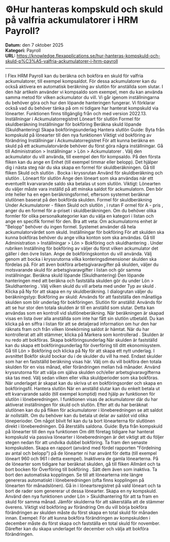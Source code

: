 # ⚙️Hur hanteras kompskuld och skuld på valfria ackumulatorer i HRM Payroll?

**Datum:** den 7 oktober 2025  
**Kategori:** Payroll  
**URL:** https://knowledge.flexapplications.se/hur-hanteras-kompskuld-och-skuld-p%C3%A5-valfria-ackumulatorer-i-hrm-payroll

---

I Flex HRM Payroll kan du beräkna och bokföra en skuld för valfria ackumulatorer, till exempel kompsaldot. För dessa ackumulatorer kan du också aktivera en automatisk beräkning av slutlön för anställda som slutar.
I den här artikeln använder vi kompsaldo som exempel, men du kan använda samma metod för vilken ackumulator du vill. Vi går igenom inställningarna du behöver göra och hur den löpande hanteringen fungerar. Vi förklarar också vad du behöver tänka på om ni tidigare har hanterat kompskuld via lönearter.
Funktionen finns tillgänglig från och med version 2022.13.
Inställningar i Ackumulatorregistret
Löneart för slutlön
Formel för skuldberäkning
Inställningar för bokföring
Beräkna skuld löpande (Skuldhantering)
Skapa bokföringsunderlag
Hantera slutlön
Guide: Byta från kompskuld på lönearter till den nya funktionen
Viktigt vid bokföring av förändring
Inställningar i Ackumulatorregistret
För att kunna beräkna en skuld på ett ackumulatorvärde behöver du först göra några inställningar.
Gå till
Administration > Inställningar > Lön > Ackumulatorer
.
Välj den ackumulator du vill använda, till exempel den för kompsaldo.
På den första fliken kan du ange en
Enhet
(till exempel timmar eller belopp). Det hjälper dig i nästa steg när du ska skapa en formel för skuldberäkningen.
Gå till fliken
Skuld och slutlön
.
Bocka i kryssrutan
Använd för skuldberäkning och slutlön
.
Löneart för slutlön
Ange den löneart som ska användas när ett eventuellt kvarvarande saldo ska betalas ut som slutlön.
Viktigt:
Lönearten du väljer måste vara inställd på att minska saldot för ackumulatorn. Den bör inte heller ha en egen beräkningsformel, eftersom systemet beräknar slutlönen baserat på den bokförda skulden.
Formel för skuldberäkning
Under
Ackumulatorer - fliken Skuld och slutlön
, i rutan F
ormel för A - pris
, anger du en formel för a-priset i skuldberäkningen. Om du behöver olika formler för olika personalkategorier kan du välja en kategori i listan och ange en specifik formel för den.
Bra att veta:
Om ackumulatorns enhet är "Belopp" behöver du ingen formel. Systemet använder då hela ackumulatorvärdet som skuld.
Inställningar för bokföring
För att skulden ska kunna bokföras behöver du ange vilka konton som ska användas.
Gå till
Administration > Inställningar > Lön > Bokföring och skuldhantering
.
Under rubriken
Inställning för bokföring av
väljer du först vilken ackumulator det gäller i den övre listan.
Ange de bokföringskonton du vill använda.
Välj genom att bocka i kryssrutorna vilka konteringsdimensioner skulden ska fördelas på.
För att även bokföra arbetsgivaravgifter på skulden, väljer du motsvarande skuld för arbetsgivaravgifter i listan och gör samma inställningar.
Beräkna skuld löpande (Skuldhantering)
Den löpande hanteringen med att beräkna och fastställa skulden gör du under
Lön > Skuldhantering
.
Välj vilken skuld du vill arbeta med under
Typ av skuld
.
Klicka på
Ny
för att skapa en ny skuldberäkning.
I dialogrutan väljer du beräkningstyp:
Bokföring av skuld:
Används för att fastställa den månatliga skulden som blir underlag för bokföringen.
Slutlön för anställd:
Används för att se hur stor den totala skulden är till en anställd som slutar. Detta kan användas som en kontroll vid slutlöneberäkning.
När beräkningen är skapad visas en lista över alla anställda som inte har fått sin slutlön utbetald.
Du kan klicka på en siffra i listan för att se detaljerad information om hur den har räknats fram och från vilken lönekörning saldot är hämtat.
När du har kontrollerat att allt stämmer, klicka på
Markera som kontrollerad
. Skulden är nu redo att bokföras.
Skapa bokföringsunderlag
När skulden är fastställd kan du skapa ett bokföringsunderlag för överföring till ditt ekonomisystem.
Gå till
Lön > Bokföring
och klicka på
Ny
för att skapa ett nytt underlag.
I avsnittet
Bokför skuld
bockar du i de skulder du vill ha med. Endast skulder som har en fastställd beräkning visas här.
Välj om du vill bokföra den
totala skulden
för en viss månad, eller
förändringen
mellan två månader.
Använd kryssrutorna för att välja om själva skulden och/eller arbetsgivaravgifterna ska tas med.
Välj sedan vilken eller vilka skuldperioder som ska bokföras.
När underlaget är skapat kan du skriva ut en bokföringsorder och skapa en bokföringsfil.
Hantera slutlön
När en anställd slutar kan du enkelt betala ut ett kvarvarande saldo (till exempel komptid) med hjälp av funktionen för slutlön i löneberedningen.
I funktionen visas de ackumulatorer där du har aktiverat inställningen för skuld och slutlön.
Efter att du har beräknat slutlönen kan du på fliken för ackumulatorer i löneberedningen se att saldot är nollställt. Om du behöver kan du betala ut delar av saldot vid olika löneperioder.
Om något blivit fel kan du ta bort lönearterna för slutlönen direkt i löneberedningen. Då återställs saldona.
Guide: Byta från kompskuld på lönearter till den nya funktionen
Om ditt företag tidigare har hanterat kompskuld via passiva lönearter i löneberedningen är det viktigt att du följer stegen nedan för att undvika dubbel bokföring.
Ta fram den senaste kompskulden.
Skapa en rapport (använd med fördel rapporten "Fördelning av antal och belopp") på de lönearter ni har använt för detta (till exempel löneart 960 och 961 i detta exempel).
Inaktivera de gamla lönearterna.
På de lönearter som tidigare har beräknat skulden, gå till fliken
Allmänt
och ta bort bocken för
Överföring till bokföring
. Sätt dem även som inaktiva.
Ta bort den automatiska kopplingen.
Se till att lönearterna inte längre genereras automatiskt i löneberedningen (ofta finns kopplingen på lönearten för månadslönen). Gå in i löneartsregistret på vald löneart och
ta bort
de rader som genererar ut dessa lönearter.
Skapa en ny kompskuld.
Använd den nya funktionen under
Lön > Skuldhantering
för att ta fram en skuld för samma månad.
Jämför skulderna
för att säkerställa att de stämmer överens.
Viktigt vid bokföring av förändring
Om du vill börja bokföra
förändringen
av skulden måste du först skapa en
total
skuld för månaden innan.
Exempel:
För att kunna bokföra förändringen av kompskulden i december måste du först skapa och fastställa en total skuld för november. Därefter kan du skapa underlaget för december och välja att bokföra förändringen.
